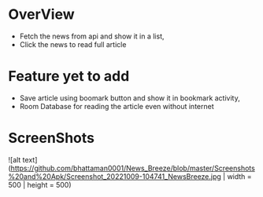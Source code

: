 # OverView
* Fetch the news from api and show it in a list, <br/>
* Click the news to read full article <br/>

# Feature yet to add
* Save article using boomark button and show it in bookmark activity, <br/>
* Room Database for reading the article even without internet <br/>

# ScreenShots
![alt text](https://github.com/bhattaman0001/News_Breeze/blob/master/Screenshots%20and%20Apk/Screenshot_20221009-104741_NewsBreeze.jpg | width = 500 | height = 500)
